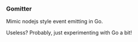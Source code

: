 ### Gomitter

Mimic nodejs style event emitting in Go.

Useless? Probably, just experimenting with Go a bit!
